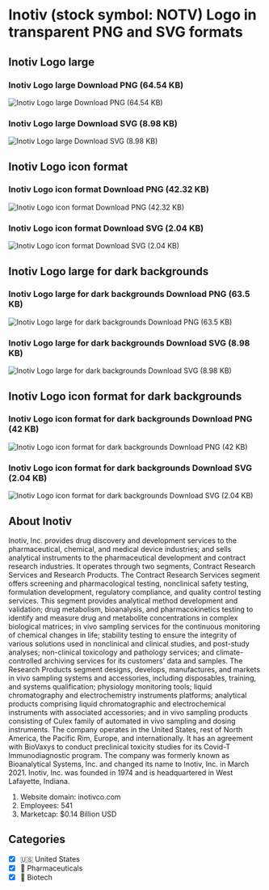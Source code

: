 # Inotiv (stock symbol: NOTV) Logo in transparent PNG and SVG formats

## Inotiv Logo large

### Inotiv Logo large Download PNG (64.54 KB)

![Inotiv Logo large Download PNG (64.54 KB)](/img/orig/NOTV_BIG-54749726.png)

### Inotiv Logo large Download SVG (8.98 KB)

![Inotiv Logo large Download SVG (8.98 KB)](/img/orig/NOTV_BIG-bec72aea.svg)

## Inotiv Logo icon format

### Inotiv Logo icon format Download PNG (42.32 KB)

![Inotiv Logo icon format Download PNG (42.32 KB)](/img/orig/NOTV-f206f6f6.png)

### Inotiv Logo icon format Download SVG (2.04 KB)

![Inotiv Logo icon format Download SVG (2.04 KB)](/img/orig/NOTV-04637a70.svg)

## Inotiv Logo large for dark backgrounds

### Inotiv Logo large for dark backgrounds Download PNG (63.5 KB)

![Inotiv Logo large for dark backgrounds Download PNG (63.5 KB)](/img/orig/NOTV_BIG.D-33e26765.png)

### Inotiv Logo large for dark backgrounds Download SVG (8.98 KB)

![Inotiv Logo large for dark backgrounds Download SVG (8.98 KB)](/img/orig/NOTV_BIG.D-36500e51.svg)

## Inotiv Logo icon format for dark backgrounds

### Inotiv Logo icon format for dark backgrounds Download PNG (42 KB)

![Inotiv Logo icon format for dark backgrounds Download PNG (42 KB)](/img/orig/NOTV.D-6775830b.png)

### Inotiv Logo icon format for dark backgrounds Download SVG (2.04 KB)

![Inotiv Logo icon format for dark backgrounds Download SVG (2.04 KB)](/img/orig/NOTV.D-ef944bdb.svg)

## About Inotiv

Inotiv, Inc. provides drug discovery and development services to the pharmaceutical, chemical, and medical device industries; and sells analytical instruments to the pharmaceutical development and contract research industries. It operates through two segments, Contract Research Services and Research Products. The Contract Research Services segment offers screening and pharmacological testing, nonclinical safety testing, formulation development, regulatory compliance, and quality control testing services. This segment provides analytical method development and validation; drug metabolism, bioanalysis, and pharmacokinetics testing to identify and measure drug and metabolite concentrations in complex biological matrices; in vivo sampling services for the continuous monitoring of chemical changes in life; stability testing to ensure the integrity of various solutions used in nonclinical and clinical studies, and post-study analyses; non-clinical toxicology and pathology services; and climate-controlled archiving services for its customers' data and samples. The Research Products segment designs, develops, manufactures, and markets in vivo sampling systems and accessories, including disposables, training, and systems qualification; physiology monitoring tools; liquid chromatography and electrochemistry instruments platforms; analytical products comprising liquid chromatographic and electrochemical instruments with associated accessories; and in vivo sampling products consisting of Culex family of automated in vivo sampling and dosing instruments. The company operates in the United States, rest of North America, the Pacific Rim, Europe, and internationally. It has an agreement with BioVaxys to conduct preclinical toxicity studies for its Covid-T Immunodiagnostic program. The company was formerly known as Bioanalytical Systems, Inc. and changed its name to Inotiv, Inc. in March 2021. Inotiv, Inc. was founded in 1974 and is headquartered in West Lafayette, Indiana.

1. Website domain: inotivco.com
2. Employees: 541
3. Marketcap: $0.14 Billion USD


## Categories
- [x] 🇺🇸 United States
- [x] 💊 Pharmaceuticals
- [x] 🧬 Biotech
